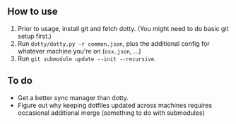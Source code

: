 ## How to use

1. Prior to usage, install git and fetch dotty. (You might need to do basic git setup first.)
2. Run `dotty/dotty.py -r common.json`, plus the additional config for whatever machine you're on (`osx.json`, ...)
3. Run `git submodule update --init --recursive`.

## To do

* Get a better sync manager than dotty.
* Figure out why keeping dotfiles updated across machines requires occasional additional merge (something to do with submodules)

